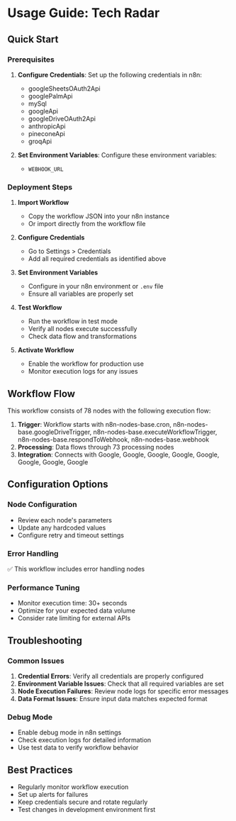 # Usage Guide: Tech Radar

## Quick Start

### Prerequisites
1. **Configure Credentials**: Set up the following credentials in n8n:
   - googleSheetsOAuth2Api
   - googlePalmApi
   - mySql
   - googleApi
   - googleDriveOAuth2Api
   - anthropicApi
   - pineconeApi
   - groqApi

2. **Set Environment Variables**: Configure these environment variables:
   - `WEBHOOK_URL`

### Deployment Steps

1. **Import Workflow**
   - Copy the workflow JSON into your n8n instance
   - Or import directly from the workflow file

2. **Configure Credentials**
   - Go to Settings > Credentials
   - Add all required credentials as identified above

3. **Set Environment Variables**
   - Configure in your n8n environment or `.env` file
   - Ensure all variables are properly set

4. **Test Workflow**
   - Run the workflow in test mode
   - Verify all nodes execute successfully
   - Check data flow and transformations

5. **Activate Workflow**
   - Enable the workflow for production use
   - Monitor execution logs for any issues

## Workflow Flow

This workflow consists of 78 nodes with the following execution flow:

1. **Trigger**: Workflow starts with n8n-nodes-base.cron, n8n-nodes-base.googleDriveTrigger, n8n-nodes-base.executeWorkflowTrigger, n8n-nodes-base.respondToWebhook, n8n-nodes-base.webhook
2. **Processing**: Data flows through 73 processing nodes
3. **Integration**: Connects with Google, Google, Google, Google, Google, Google, Google, Google

## Configuration Options

### Node Configuration
- Review each node's parameters
- Update any hardcoded values
- Configure retry and timeout settings

### Error Handling
✅ This workflow includes error handling nodes

### Performance Tuning
- Monitor execution time: 30+ seconds
- Optimize for your expected data volume
- Consider rate limiting for external APIs

## Troubleshooting

### Common Issues
1. **Credential Errors**: Verify all credentials are properly configured
2. **Environment Variable Issues**: Check that all required variables are set
3. **Node Execution Failures**: Review node logs for specific error messages
4. **Data Format Issues**: Ensure input data matches expected format

### Debug Mode
- Enable debug mode in n8n settings
- Check execution logs for detailed information
- Use test data to verify workflow behavior

## Best Practices
- Regularly monitor workflow execution
- Set up alerts for failures
- Keep credentials secure and rotate regularly
- Test changes in development environment first
